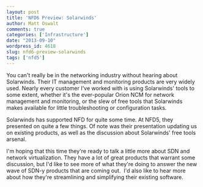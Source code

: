 ```yaml
---
layout: post
title: 'NFD6 Preview: Solarwinds'
author: Matt Oswalt
comments: true
categories: ['Infrastructure']
date: "2013-09-10"
wordpress_id: 4618
slug: nfd6-preview-solarwinds
tags: ['nfd5']
---
```



You can't really be in the networking industry without hearing about Solarwinds. Their IT management and monitoring products are very widely used. Nearly every customer I've worked with is using Solarwinds' tools to some extent, whether it's the ever-popular Orion NCM for network management and monitoring, or the slew of free tools that Solarwinds makes available for little troubleshooting or configuration tasks.

Solarwinds has supported NFD for quite some time. At NFD5, they presented on quite a few things. Of note was their presentation updating us on existing products, as well as the discussion about Solarwinds' free tools arsenal.

I'm hoping that this time they're ready to talk a little more about SDN and network virtualization. They have a lot of great products that warrant some discussion, but I'd like to see more of what they're doing to answer the new wave of SDN-y products that are coming out.  I'd also like to hear more about how they're streamlining and simplifying their existing software.
